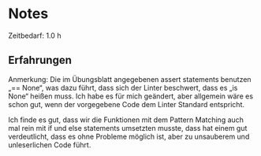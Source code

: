 # Notes

Zeitbedarf: 1.0 h

## Erfahrungen
Anmerkung: Die im Übungsblatt angegebenen assert statements benutzen „== None“, was dazu führt, dass sich der Linter beschwert, dass es „is None“ heißen muss. Ich habe es für mich geändert, aber allgemein wäre es schon gut, wenn der vorgegebene Code dem Linter Standard entspricht.

Ich finde es gut, dass wir die Funktionen mit dem Pattern Matching auch mal rein mit if und else statements umsetzten musste, dass hat einem gut verdeutlicht, dass es ohne Probleme möglich ist, aber zu unsauberem und unleserlichen Code führt.